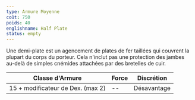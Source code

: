 ```yaml
---
type: Armure Moyenne
coût: 750
poids: 40
englishname: Half Plate
status: empty
---
```


Une demi-plate est un agencement de plates de fer taillées qui couvrent la plupart du corps du porteur. Cela n'inclut pas une protection des jambes au-delà de simples cnémides attachées par des bretelles de cuir.

| Classe d'Armure                   | Force | Discrétion |
| --------------------------------- | ----- | ---------- |
| 15 + modificateur de Dex. (max 2) | --    | Désavantage         |
